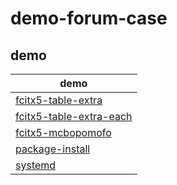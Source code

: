 # demo-forum-case


## demo

| demo |
| --- |
| [fcitx5-table-extra](https://github.com/samwhelp/demo-forum-case/tree/main/demo/fcitx5-table-extra) |
| [fcitx5-table-extra-each](https://github.com/samwhelp/demo-forum-case/tree/main/demo/fcitx5-table-extra-each) |
| [fcitx5-mcbopomofo](https://github.com/samwhelp/demo-forum-case/tree/main/demo/fcitx5-mcbopomofo) |
| [package-install](https://github.com/samwhelp/demo-forum-case/tree/main/demo/package-install) |
| [systemd](https://github.com/samwhelp/demo-forum-case/tree/main/demo/systemd) |
